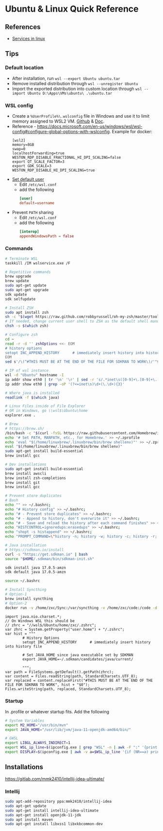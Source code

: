 # Ubuntu & Linux Quick Reference

## References

- [Services in linux](https://www.linuxfordevices.com/tutorials/linux/start-stop-restart-services-linux)

## Tips

### Default location

- After installation, run `wsl --export Ubuntu ubuntu.tar`
- Remove installed distribution through `wsl --unregister Ubuntu`
- Import the exported distribution into custom location through `wsl --import Ubuntu D:\Apps\VMs\ubuntu\ .\ubuntu.tar`

### WSL config

- Create  a  `%UserProfile%\.wslconfig` file in Windows and use it to limit memory assigned to WSL2 VM. [Github](https://github.com/microsoft/WSL/issues/4166#issuecomment-526725261) & [Doc](https://docs.microsoft.com/en-us/windows/wsl/release-notes#build-18945).
- Reference - https://docs.microsoft.com/en-us/windows/wsl/wsl-config#configure-global-options-with-wslconfig. Example for docker:
    ```
    [wsl2]
    memory=8GB
    swap=0
    localhostForwarding=true
    WESTON_RDP_DISABLE_FRACTIONAL_HI_DPI_SCALING=false
    export QT_SCALE_FACTOR=3
    export GDK_SCALE=3
    WESTON_RDP_DISABLE_HI_DPI_SCALING=true
    ```
- [Set default user](https://superuser.com/questions/1566022/how-to-set-default-user-for-manually-installed-wsl-distro/1627461#1627461)
    - Edit `/etc/wsl.conf`
    - add the following
        ```conf
        [user]
        default=username
        ```
- Prevent `PATH` sharing
  - Edit `/etc/wsl.conf`
  - add the following
      ```conf
      [interop]
      appendWindowsPath = false
      ```

### Commands

```sh
# Terminate WSL
taskkill /IM wslservice.exe /F

# Repetitive commands
brew upgrade
brew update
sudo apt-get update
sudo apt-get upgrade
sdk update
sdk selfupdate

# Install ZSH
sudo apt install zsh
sh -c "$(wget https://raw.github.com/robbyrussell/oh-my-zsh/master/tools/install.sh -O -)"
# If needed, change current user shell to ZSH as the default shell manually
chsh -s $(which zsh)

# Configure zsh
cd ~
read -r -d '' zshOptions <<- EOM
# history options
setopt INC_APPEND_HISTORY      # immediately insert history into history file
EOM
sed s'/\(^#THIS MUST BE AT THE END OF THE FILE FOR SDKMAN TO WORK\)/'"${zshOptions}"'\n\n\1/' -i 

# IP of wsl instance
wsl -d "Ubuntu" hostname -I
ip addr show eth0 | tr '\n' '\r' | sed -r 's/.*inet\s([0-9]+\.[0-9]+\.[0-9]+\.[0-9]+\/[0-9]+).*/\1\n/'
ip addr show eth0 | grep -oP '(?<=inet\s)\d+(\.\d+){3}'

# Where java is installed
readlink -f $(which java)

# Linux Files inside of File Explorer
# OR in Windows, go \\wsl$\Ubuntu\home
explorer.exe .

# Brew
# https://brew.sh/
/bin/bash -c "$(curl -fsSL https://raw.githubusercontent.com/Homebrew/install/HEAD/install.sh)"
echo '# Set PATH, MANPATH, etc., for Homebrew.' >> ~/.zprofile
echo 'eval "$(/home/linuxbrew/.linuxbrew/bin/brew shellenv)"' >> ~/.zprofile
eval "$(/home/linuxbrew/.linuxbrew/bin/brew shellenv)"
sudo apt-get install build-essential
brew install gcc

# Dev installations
sudo apt-get install build-essential
brew install awscli
brew install zsh-completions
brew install git
brew install gcc

# Prevent store duplicates
# Bash
echo "" >> ~/.bashrc;
echo "# History config" >> ~/.bashrc;
echo "# - Prevent store duplicates" >> ~/.bashrc;
echo "# - Append to history, don't overwrite it" >> ~/.bashrc;
echo "# - Save and reload the history after each command finishes" >> ~/.bashrc;
echo "HISTCONTROL=ignoredups:erasedups" >> ~/.bashrc;
echo "shopt -s histappend" >> ~/.bashrc;
echo "PROMPT_COMMAND=\"history -n; history -w; history -c; history -r; \$PROMPT_COMMAND\"" >> ~/.bashrc;

# Java installation
# https://sdkman.io/install
curl -s "https://get.sdkman.io" | bash
source "$HOME/.sdkman/bin/sdkman-init.sh"

sdk install java 17.0.5-amzn
sdk default java 17.0.5-amzn

source ~/.bashrc

# Install Syncthing
# Option-1
brew install syncthing
# Option-2
docker run -v /home/zxc/Sync:/var/syncthing -v /home/zxc/code:/code -d --name=syncthing-wsl --network=cnetwork -p 8384:8384 -p 22000:22000/tcp -p 22000:22000/udp -p 21027:21027/udp --hostname=syncthing-wsl syncthing/syncthing:latest
```

```jshelllanguage
import java.nio.charset.*;
// On Windows WSL this should be
// zhrc = "//wsl$/Ubuntu/home/zxc/.zshrc";
var zhrc = System.getProperty("user.home") + "/.zshrc";
var hist = """
        # History Options
        setopt INC_APPEND_HISTORY      # immediately insert history into history file
        
        # Set JAVA_HOME since java executable set by SDKMAN
        export JAVA_HOME=~/.sdkman/candidates/java/current/
        
        """;
var path = FileSystems.getDefault().getPath(zhrc);
var content = Files.readString(path, StandardCharsets.UTF_8);
var replaced = content.replaceFirst("#THIS MUST BE AT THE END OF THE FILE FOR SDKMAN TO WORK", hist + "$0");
Files.writeString(path, replaced, StandardCharsets.UTF_8);
```

### Startup

In .profile or whatever startup fits. Add the following

```bash
# System Variables
export M2_HOME="/usr/bin/mvn"
export JAVA_HOME="/usr/lib/jvm/java-11-openjdk-amd64/bin/"

# GWSL
export LIBGL_ALWAYS_INDIRECT=1
export WSL_ip_line=$(ipconfig.exe | grep "WSL" -n | awk -F ":" '{print $1+4}')
export DISPLAY=$(ipconfig.exe | awk -v a=$WSL_ip_line '{if (NR==a) print $NF":0.0"}' | tr -d "\r")
```

## Installations

https://gitlab.com/mmk2410/intellij-idea-ultimate/

### Intellij

```bash
sudo apt-add-repository ppa:mmk2410/intellij-idea
sudo apt-get update
sudo apt-get install intellij-idea-ultimate
sudo apt-get install openjdk-11-jdk
sudo apt install maven
sudo apt-get install libxss1 libxkbcommon-dev
```